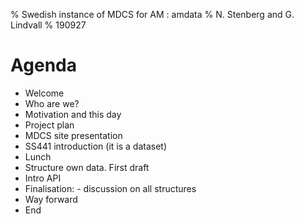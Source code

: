 % Swedish instance of MDCS for AM : amdata
% N. Stenberg and G. Lindvall
% 190927

# Agenda

- Welcome
- Who are we?
- Motivation and this day
- Project plan 
- MDCS site presentation
- SS441 introduction (it is a dataset)
- Lunch
- Structure own data. First draft
- Intro API
- Finalisation: - discussion on all structures
- Way forward
- End




	
